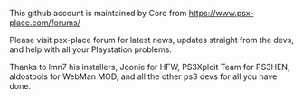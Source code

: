 This github account is maintained by Coro from https://www.psx-place.com/forums/

Please visit psx-place forum for latest news, updates straight from the devs, and help with all your Playstation problems.

Thanks to lmn7 his installers, Joonie for HFW, PS3Xploit Team for PS3HEN, aldostools for WebMan MOD, and all the other ps3 devs for all you have done.
